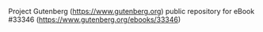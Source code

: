 Project Gutenberg (https://www.gutenberg.org) public repository for eBook #33346 (https://www.gutenberg.org/ebooks/33346)

